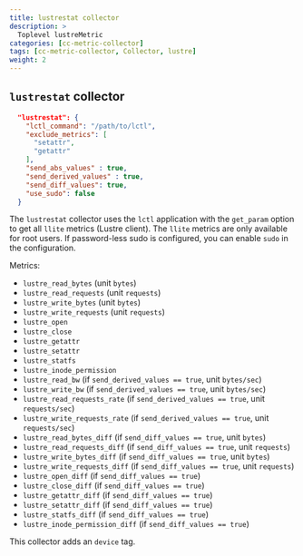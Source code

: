```yaml
---
title: lustrestat collector
description: >
  Toplevel lustreMetric
categories: [cc-metric-collector]
tags: [cc-metric-collector, Collector, lustre]
weight: 2
---
```



## `lustrestat` collector

```json
  "lustrestat": {
    "lctl_command": "/path/to/lctl",
    "exclude_metrics": [
      "setattr",
      "getattr"
    ],
    "send_abs_values" : true,
    "send_derived_values" : true,
    "send_diff_values": true,
    "use_sudo": false
  }
```

The `lustrestat` collector uses the `lctl` application with the `get_param` option to get all `llite` metrics (Lustre client). The `llite` metrics are only available for root users. If password-less sudo is configured, you can enable `sudo` in the configuration.

Metrics:
* `lustre_read_bytes` (unit `bytes`)
* `lustre_read_requests` (unit `requests`)
* `lustre_write_bytes` (unit `bytes`)
* `lustre_write_requests` (unit `requests`)
* `lustre_open`
* `lustre_close`
* `lustre_getattr`
* `lustre_setattr`
* `lustre_statfs`
* `lustre_inode_permission`
* `lustre_read_bw` (if `send_derived_values == true`, unit `bytes/sec`)
* `lustre_write_bw` (if `send_derived_values == true`, unit `bytes/sec`)
* `lustre_read_requests_rate` (if `send_derived_values == true`, unit `requests/sec`)
* `lustre_write_requests_rate` (if `send_derived_values == true`, unit `requests/sec`)
* `lustre_read_bytes_diff` (if `send_diff_values == true`, unit `bytes`)
* `lustre_read_requests_diff` (if `send_diff_values == true`, unit `requests`)
* `lustre_write_bytes_diff` (if `send_diff_values == true`, unit `bytes`)
* `lustre_write_requests_diff` (if `send_diff_values == true`, unit `requests`)
* `lustre_open_diff` (if `send_diff_values == true`)
* `lustre_close_diff` (if `send_diff_values == true`)
* `lustre_getattr_diff` (if `send_diff_values == true`)
* `lustre_setattr_diff` (if `send_diff_values == true`)
* `lustre_statfs_diff` (if `send_diff_values == true`)
* `lustre_inode_permission_diff` (if `send_diff_values == true`)

This collector adds an `device` tag.